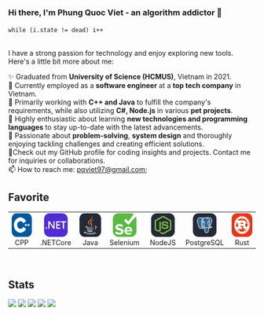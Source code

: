### Hi there, I'm Phung Quoc Viet - an algorithm addictor 👋 

``while (i.state != dead) i++
``
<br> <br> 

I have a strong passion for technology and enjoy exploring new tools. Here's a little bit more about me:

✨ Graduated from **University of Science (HCMUS)**, Vietnam in 2021. <br> 
💼 Currently employed as a **software engineer** at a **top tech company** in Vietnam.  <br> 
🔭 Primarily working with **C++ and Java** to fulfill the company's requirements, while also utilizing **C#, Node.js** in various **pet projects**.  <br> 
🌱 Highly enthusiastic about learning **new technologies and programming languages** to stay up-to-date with the latest advancements.  <br> 
🚀 Passionate about **problem-solving**, **system design** and thoroughly enjoying tackling challenges and creating efficient solutions.  <br> 
🤗Check out my GitHub profile for coding insights and projects. Contact me for inquiries or collaborations.  <br> 
📫 How to reach me: pqviet97@gmail.com;
<br> 

Favorite 
---

<table>
  <tr>
    <td align="center" width="96">
      <a href="#macropower-tech">
        <img src="./img/CPP.svg" width="48" height="48" alt="CPP" />
      </a>
      <br>CPP
    </td>
    <td align="center" width="96">
      <a href="#macropower-tech">
        <img src="./img/DotNet.svg" width="48" height="48" alt="Dotnet" />
      </a>
      <br>.NETCore
    </td>
    <td align="center" width="96">
      <a href="#macropower-tech">
        <img src="./img/Java-Dark.svg" width="48" height="48" alt="Java" />
      </a>
      <br>Java
    </td>
    <td align="center" width="96">
      <a href="#macropower-tech" >
        <img src="./img/Selenium.svg" width="48" height="48" alt="Selenium" />
      </a>
      <br>Selenium
    </td>
    <td align="center" width="96"> 
      <a href="#macropower-tech" >
        <img src="./img/NodeJS-Dark.svg" width="48" height="48" alt="NodeJS" />
      </a>
      <br>NodeJS
    </td>
    <td align="center"  width="96">
      <a href="#macropower-tech">
        <img src="./img/PostgreSQL-Dark.svg" width="48" height="48" alt="PostgreSQL" />
      </a>
      <br>PostgreSQL
    </td>
    <td align="center" width="96">
      <a href="#macropower-tech" >
        <img src="./img/Rust.svg" width="48" height="48" alt="Rust" />
      </a>
      <br>Rust
    </td>
  </tr>
</table>

<br> 

Stats
---
![](http://github-profile-summary-cards.vercel.app/api/cards/profile-details?username=pqviet07&theme=solarized)
![](http://github-profile-summary-cards.vercel.app/api/cards/repos-per-language?username=pqviet07&theme=solarized)
![](http://github-profile-summary-cards.vercel.app/api/cards/most-commit-language?username=pqviet07&theme=solarized)
![](http://github-profile-summary-cards.vercel.app/api/cards/stats?username=pqviet07&theme=solarized)
![](http://github-profile-summary-cards.vercel.app/api/cards/productive-time?username=pqviet07&theme=solarized&utcOffset=8)
